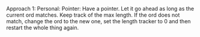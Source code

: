 Approach 1: Personal: Pointer: Have a pointer. Let it go ahead as long as the current ord matches. Keep track of the max length. If the ord does not match, change the ord to the new one, set the length tracker to 0 and then restart the whole thing again.